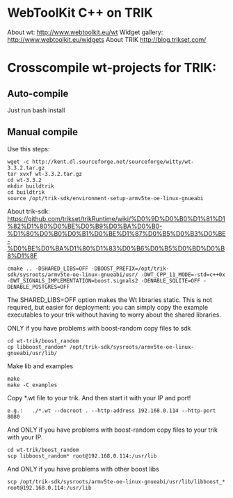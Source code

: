 <h1> WebToolKit C++ on TRIK</h1>

About wt: http://www.webtoolkit.eu/wt
Widget gallery: http://www.webtoolkit.eu/widgets
About TRIK http://blog.trikset.com/

<h1>Crosscompile wt-projects for TRIK:</h1>

<h2>Auto-compile</h2>
Just run 
	bash install

<h2>Manual compile</h2>

Use this steps:

	wget -c http://kent.dl.sourceforge.net/sourceforge/witty/wt-3.3.2.tar.gz
	tar xvxf wt-3.3.2.tar.gz
	cd wt-3.3.2
	mkdir buildtrik
	cd buildtrik
	source /opt/trik-sdk/environment-setup-armv5te-oe-linux-gnueabi

About trik-sdk: https://github.com/trikset/trikRuntime/wiki/%D0%9D%D0%B0%D1%81%D1%82%D1%80%D0%BE%D0%B9%D0%BA%D0%B0-%D1%80%D0%B0%D0%B1%D0%BE%D1%87%D0%B5%D0%B3%D0%BE-%D0%BE%D0%BA%D1%80%D1%83%D0%B6%D0%B5%D0%BD%D0%B8%D1%8F

	cmake .. -DSHARED_LIBS=OFF -DBOOST_PREFIX=/opt/trik-sdk/sysroots/armv5te-oe-linux-gnueabi/usr/ -DWT_CPP_11_MODE=-std=c++0x -DWT_SIGNALS_IMPLEMENTATION=boost.signals2 -DENABLE_SQLITE=OFF -DENABLE_POSTGRES=OFF

The SHARED_LIBS=OFF option makes the Wt libraries static. This is not required, but easier for deployment: you can simply copy the example executables to your trik without having to worry about the shared libraries.

ONLY if you have problems with boost-random copy files to sdk
 
	cd wt-trik/boost_random
	cp libboost_random* /opt/trik-sdk/sysroots/armv5te-oe-linux-gnueabi/usr/lib/

Make lib and examples

	make
	make -C examples

Copy *.wt file to your trik. And then start it with your IP and port!

	e.g.:	./*.wt --docroot . --http-address 192.168.0.114 --http-port 8080

And ONLY if you have problems with boost-random copy files to your trik with your IP.

	cd wt-trik/boost_random
	scp libboost_random* root@192.168.0.114:/usr/lib

And ONLY if you have problems with other boost libs

	scp /opt/trik-sdk/sysroots/armv5te-oe-linux-gnueabi/usr/lib/libboost_* root@192.168.0.114:/usr/lib





